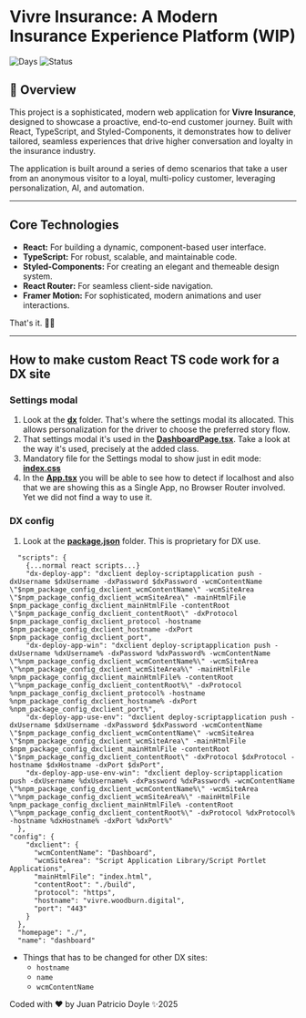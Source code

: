# Vivre Insurance: A Modern Insurance Experience Platform (WIP)

![Days](https://img.shields.io/static/v1?label=Working-Days&message=3&color=blue)
![Status](https://img.shields.io/static/v1?label=Done-Status&message=100%&color=green)
## 🚀 Overview

This project is a sophisticated, modern web application for **Vivre Insurance**, designed to showcase a proactive, end-to-end customer journey. Built with React, TypeScript, and Styled-Components, it demonstrates how to deliver tailored, seamless experiences that drive higher conversation and loyalty in the insurance industry.

The application is built around a series of demo scenarios that take a user from an anonymous visitor to a loyal, multi-policy customer, leveraging personalization, AI, and automation.

---

## Core Technologies

* **React:** For building a dynamic, component-based user interface.
* **TypeScript:** For robust, scalable, and maintainable code.
* **Styled-Components:** For creating an elegant and themeable design system.
* **React Router:** For seamless client-side navigation.
* **Framer Motion:** For sophisticated, modern animations and user interactions.

That's it. 👌🏻

---

## How to make custom React TS code work for a DX site

### Settings modal

1. Look at the **[dx](src/utils/dx)** folder. That's where the settings modal its allocated. This allows personalization for the driver to choose the preferred story flow.
2. That settings modal it's used in the **[DashboardPage.tsx](src/pages/DashboardPage.tsx)**. Take a look at the way it's used, precisely at the added class.
3. Mandatory file for the Settings modal to show just in edit mode: **[index.css](src/index.css)**
4. In the **[App.tsx](src/App.tsx)** you will be able to see how to detect if localhost and also that we are showing this as a Single App, no Browser Router involved. Yet we did not find a way to use it.

### DX config
1. Look at the **[package.json](package.json)** folder. This is proprietary for DX use.
```
  "scripts": {
    {...normal react scripts...}
    "dx-deploy-app": "dxclient deploy-scriptapplication push -dxUsername $dxUsername -dxPassword $dxPassword -wcmContentName \"$npm_package_config_dxclient_wcmContentName\" -wcmSiteArea \"$npm_package_config_dxclient_wcmSiteArea\" -mainHtmlFile $npm_package_config_dxclient_mainHtmlFile -contentRoot \"$npm_package_config_dxclient_contentRoot\" -dxProtocol $npm_package_config_dxclient_protocol -hostname $npm_package_config_dxclient_hostname -dxPort $npm_package_config_dxclient_port",
    "dx-deploy-app-win": "dxclient deploy-scriptapplication push -dxUsername %dxUsername% -dxPassword %dxPassword% -wcmContentName \"%npm_package_config_dxclient_wcmContentName%\" -wcmSiteArea \"%npm_package_config_dxclient_wcmSiteArea%\" -mainHtmlFile %npm_package_config_dxclient_mainHtmlFile% -contentRoot \"%npm_package_config_dxclient_contentRoot%\" -dxProtocol %npm_package_config_dxclient_protocol% -hostname %npm_package_config_dxclient_hostname% -dxPort %npm_package_config_dxclient_port%",
    "dx-deploy-app-use-env": "dxclient deploy-scriptapplication push -dxUsername $dxUsername -dxPassword $dxPassword -wcmContentName \"$npm_package_config_dxclient_wcmContentName\" -wcmSiteArea \"$npm_package_config_dxclient_wcmSiteArea\" -mainHtmlFile $npm_package_config_dxclient_mainHtmlFile -contentRoot \"$npm_package_config_dxclient_contentRoot\" -dxProtocol $dxProtocol -hostname $dxHostname -dxPort $dxPort",
    "dx-deploy-app-use-env-win": "dxclient deploy-scriptapplication push -dxUsername %dxUsername% -dxPassword %dxPassword% -wcmContentName \"%npm_package_config_dxclient_wcmContentName%\" -wcmSiteArea \"%npm_package_config_dxclient_wcmSiteArea%\" -mainHtmlFile %npm_package_config_dxclient_mainHtmlFile% -contentRoot \"%npm_package_config_dxclient_contentRoot%\" -dxProtocol %dxProtocol% -hostname %dxHostname% -dxPort %dxPort%"
  },
"config": {
    "dxclient": {
      "wcmContentName": "Dashboard",
      "wcmSiteArea": "Script Application Library/Script Portlet Applications",
      "mainHtmlFile": "index.html",
      "contentRoot": "./build",
      "protocol": "https",
      "hostname": "vivre.woodburn.digital",
      "port": "443"
    }
  },
  "homepage": "./",
  "name": "dashboard"
```
* Things that has to be changed for other DX sites:
  - ```hostname```
  - ```name```
  - ```wcmContentName```

Coded with ❤️ by Juan Patricio Doyle ✨2025
